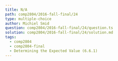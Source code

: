 ```yaml
---
title: N/A
path: comp2804/2016-fall-final/24
type: multiple-choice
author: Michiel Smid
question: comp2804/2016-fall-final/24/question.ts
solution: comp2804/2016-fall-final/24/solution.md
tags:
  - comp2804
  - comp2804-final
  - Determining the Expected Value (6.6.1)
---
```

